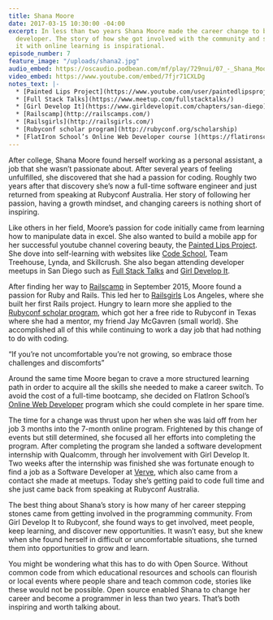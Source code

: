 ```yaml
---
title: Shana Moore
date: 2017-03-15 10:30:00 -04:00
excerpt: In less than two years Shana Moore made the career change to become a software
  developer. The story of how she got involved with the community and supplemented
  it with online learning is inspirational.
episode_number: 7
feature_image: "/uploads/shana2.jpg"
audio_embed: https://oscaudio.podbean.com/mf/play/729nui/07_-_Shana_Moore_-_Open_SourceCraft.mp3
video_embed: https://www.youtube.com/embed/7fjr71CXLDg
notes_text: |-
  * [Painted Lips Project](https://www.youtube.com/user/paintedlipsproject)
  * [Full Stack Talks](https://www.meetup.com/fullstacktalks/)
  * [Girl Develop It](https://www.girldevelopit.com/chapters/san-diego)
  * [Railscamp](http://railscamps.com/)
  * [Railsgirls](http://railsgirls.com/)
  * [Rubyconf scholar program](http://rubyconf.org/scholarship)
  * [FlatIron School’s Online Web Developer course ](https://flatironschool.com/programs/online-web-developer-career-course/)
---
```


After college, Shana Moore found herself working as a personal assistant, a job that she wasn’t passionate about.  After several years of feeling unfulfilled, she discovered that she had a passion for coding.  Roughly two years after that discovery she’s now a full-time software engineer and just returned from speaking at Rubyconf Australia.  Her story of following her passion, having a growth mindset, and changing careers is nothing short of inspiring.  

Like others in her field, Moore’s passion for code initially came from learning how to manipulate data in excel.  She also wanted to build a mobile app for her successful youtube channel covering beauty, the [Painted Lips Project](https://www.youtube.com/user/paintedlipsproject).  She dove into self-learning with websites like [Code School](http://www.codeschool.com), Team Treehouse, Lynda, and Skillcrush.  She also began attending developer meetups in San Diego such as [Full Stack Talks](https://www.meetup.com/fullstacktalks/) and [Girl Develop It](https://www.girldevelopit.com/chapters/san-diego).  

After finding her way to [Railscamp](http://railscamps.com/) in September 2015, Moore found a passion for Ruby and Rails.  This led her to [Railsgirls](http://railsgirls.com/) Los Angeles, where she built her first Rails project.  Hungry to learn more she applied to the [Rubyconf scholar program](http://rubyconf.org/scholarship), which got her a free ride to Rubyconf in Texas where she had a mentor, my friend Jay McGavren (small world).  She accomplished all of this while continuing to work a day job that had nothing to do with coding.  

“If you’re not uncomfortable you’re not growing, so embrace those challenges and discomforts”

Around the same time Moore began to crave a more structured learning path in order to acquire all the skills she needed to make a career switch.  To avoid the cost of a full-time bootcamp, she decided on FlatIron School’s [Online Web Developer](https://flatironschool.com/programs/online-web-developer-career-course/) program which she could complete in her spare time.  

The time for a change was thrust upon her when she was laid off from her job 3 months into the 7-month online program.  Frightened by this change of events but still determined, she focused all her efforts into completing the program.  After completing the program she landed a software development internship with Qualcomm, through her involvement with Girl Develop It.  Two weeks after the internship was finished she was fortunate enough to find a job as a Software Developer at [Verve](http://www.vervemobile.com/), which also came from a contact she made at meetups.  Today she’s getting paid to code full time and she just came back from speaking at Rubyconf Australia.  

The best thing about Shana’s story is how many of her career stepping stones came from getting involved in the programming community.  From Girl Develop It to Rubyconf, she found ways to get involved, meet people, keep learning, and discover new opportunities.  It wasn’t easy, but she knew when she found herself in difficult or uncomfortable situations, she turned them into opportunities to grow and learn.

You might be wondering what this has to do with Open Source.  Without common code from which educational resources and schools can flourish or local events where people share and teach common code, stories like these would not be possible.  Open source enabled Shana to change her career and become a programmer in less than two years. That’s both inspiring and worth talking about.